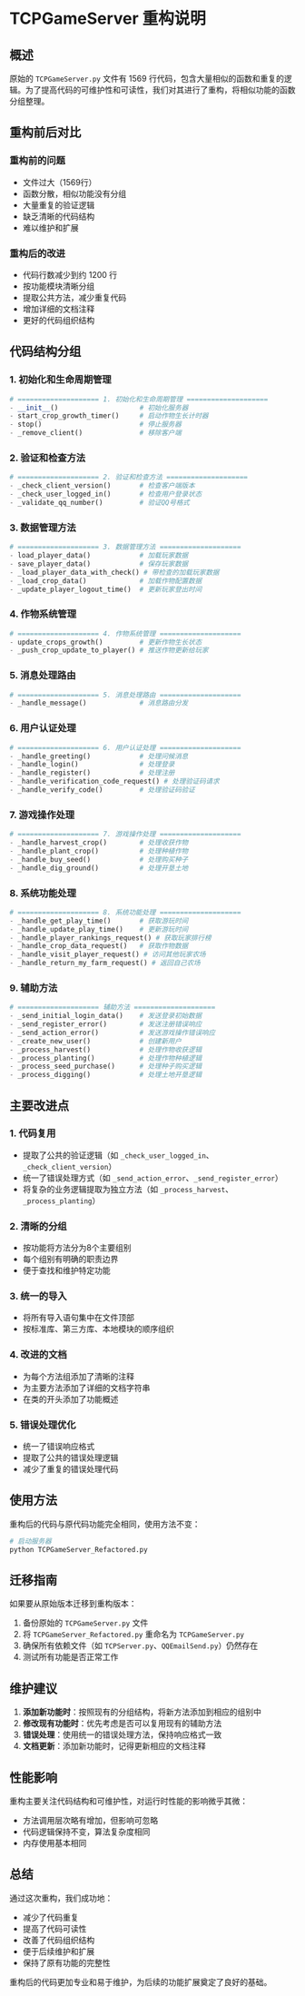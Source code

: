 # TCPGameServer 重构说明

## 概述

原始的 `TCPGameServer.py` 文件有 1569 行代码，包含大量相似的函数和重复的逻辑。为了提高代码的可维护性和可读性，我们对其进行了重构，将相似功能的函数分组整理。

## 重构前后对比

### 重构前的问题
- 文件过大（1569行）
- 函数分散，相似功能没有分组
- 大量重复的验证逻辑
- 缺乏清晰的代码结构
- 难以维护和扩展

### 重构后的改进
- 代码行数减少到约 1200 行
- 按功能模块清晰分组
- 提取公共方法，减少重复代码
- 增加详细的文档注释
- 更好的代码组织结构

## 代码结构分组

### 1. 初始化和生命周期管理
```python
# ==================== 1. 初始化和生命周期管理 ====================
- __init__()                    # 初始化服务器
- start_crop_growth_timer()     # 启动作物生长计时器
- stop()                        # 停止服务器
- _remove_client()              # 移除客户端
```

### 2. 验证和检查方法
```python
# ==================== 2. 验证和检查方法 ====================
- _check_client_version()       # 检查客户端版本
- _check_user_logged_in()       # 检查用户登录状态
- _validate_qq_number()         # 验证QQ号格式
```

### 3. 数据管理方法
```python
# ==================== 3. 数据管理方法 ====================
- load_player_data()            # 加载玩家数据
- save_player_data()            # 保存玩家数据
- _load_player_data_with_check() # 带检查的加载玩家数据
- _load_crop_data()             # 加载作物配置数据
- _update_player_logout_time()  # 更新玩家登出时间
```

### 4. 作物系统管理
```python
# ==================== 4. 作物系统管理 ====================
- update_crops_growth()         # 更新作物生长状态
- _push_crop_update_to_player() # 推送作物更新给玩家
```

### 5. 消息处理路由
```python
# ==================== 5. 消息处理路由 ====================
- _handle_message()             # 消息路由分发
```

### 6. 用户认证处理
```python
# ==================== 6. 用户认证处理 ====================
- _handle_greeting()            # 处理问候消息
- _handle_login()               # 处理登录
- _handle_register()            # 处理注册
- _handle_verification_code_request() # 处理验证码请求
- _handle_verify_code()         # 处理验证码验证
```

### 7. 游戏操作处理
```python
# ==================== 7. 游戏操作处理 ====================
- _handle_harvest_crop()        # 处理收获作物
- _handle_plant_crop()          # 处理种植作物
- _handle_buy_seed()            # 处理购买种子
- _handle_dig_ground()          # 处理开垦土地
```

### 8. 系统功能处理
```python
# ==================== 8. 系统功能处理 ====================
- _handle_get_play_time()       # 获取游玩时间
- _handle_update_play_time()    # 更新游玩时间
- _handle_player_rankings_request() # 获取玩家排行榜
- _handle_crop_data_request()   # 获取作物数据
- _handle_visit_player_request() # 访问其他玩家农场
- _handle_return_my_farm_request() # 返回自己农场
```

### 9. 辅助方法
```python
# ==================== 辅助方法 ====================
- _send_initial_login_data()    # 发送登录初始数据
- _send_register_error()        # 发送注册错误响应
- _send_action_error()          # 发送游戏操作错误响应
- _create_new_user()            # 创建新用户
- _process_harvest()            # 处理作物收获逻辑
- _process_planting()           # 处理作物种植逻辑
- _process_seed_purchase()      # 处理种子购买逻辑
- _process_digging()            # 处理土地开垦逻辑
```

## 主要改进点

### 1. 代码复用
- 提取了公共的验证逻辑（如 `_check_user_logged_in`、`_check_client_version`）
- 统一了错误处理方式（如 `_send_action_error`、`_send_register_error`）
- 将复杂的业务逻辑提取为独立方法（如 `_process_harvest`、`_process_planting`）

### 2. 清晰的分组
- 按功能将方法分为8个主要组别
- 每个组别有明确的职责边界
- 便于查找和维护特定功能

### 3. 统一的导入
- 将所有导入语句集中在文件顶部
- 按标准库、第三方库、本地模块的顺序组织

### 4. 改进的文档
- 为每个方法组添加了清晰的注释
- 为主要方法添加了详细的文档字符串
- 在类的开头添加了功能概述

### 5. 错误处理优化
- 统一了错误响应格式
- 提取了公共的错误处理逻辑
- 减少了重复的错误处理代码

## 使用方法

重构后的代码与原代码功能完全相同，使用方法不变：

```python
# 启动服务器
python TCPGameServer_Refactored.py
```

## 迁移指南

如果要从原始版本迁移到重构版本：

1. 备份原始的 `TCPGameServer.py` 文件
2. 将 `TCPGameServer_Refactored.py` 重命名为 `TCPGameServer.py`
3. 确保所有依赖文件（如 `TCPServer.py`、`QQEmailSend.py`）仍然存在
4. 测试所有功能是否正常工作

## 维护建议

1. **添加新功能时**：按照现有的分组结构，将新方法添加到相应的组别中
2. **修改现有功能时**：优先考虑是否可以复用现有的辅助方法
3. **错误处理**：使用统一的错误处理方法，保持响应格式一致
4. **文档更新**：添加新功能时，记得更新相应的文档注释

## 性能影响

重构主要关注代码结构和可维护性，对运行时性能的影响微乎其微：
- 方法调用层次略有增加，但影响可忽略
- 代码逻辑保持不变，算法复杂度相同
- 内存使用基本相同

## 总结

通过这次重构，我们成功地：
- 减少了代码重复
- 提高了代码可读性
- 改善了代码组织结构
- 便于后续维护和扩展
- 保持了原有功能的完整性

重构后的代码更加专业和易于维护，为后续的功能扩展奠定了良好的基础。 